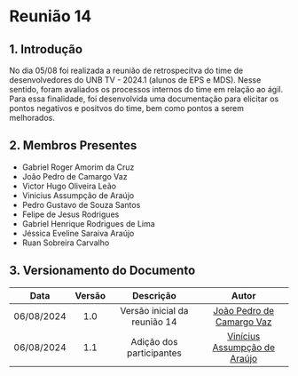 # Reunião 14

## 1. Introdução

No dia 05/08 foi realizada a reunião de retrospecitva do time de desenvolvedores do UNB TV - 2024.1 (alunos de EPS e MDS). Nesse sentido, foram avaliados os processos internos do time em relação ao ágil. Para essa finalidade, foi desenvolvida uma documentação para elicitar os pontos negativos e positvos do time, bem como pontos a serem melhorados.

## 2. Membros Presentes
- Gabriel Roger Amorim da Cruz
- João Pedro de Camargo Vaz
- Victor Hugo Oliveira Leão
- Vinicius Assumpção de Araújo
- Pedro Gustavo de Souza Santos
- Felipe de Jesus Rodrigues
- Gabriel Henrique Rodrigues de Lima
- Jéssica Eveline Saraiva Araújo
- Ruan Sobreira Carvalho

## 3. Versionamento do Documento

| Data | Versão | Descrição | Autor |
| :-----: | :-------------: | :---------------: | :-: |
| 06/08/2024 | 1.0 | Versão inicial da reunião 14 | [João Pedro de Camargo Vaz](https://github.com/JoaoPedro0803) |
| 06/08/2024 | 1.1 | Adição dos participantes | [Vinícius Assumpção de Araújo](https://github.com/viniman27) |
